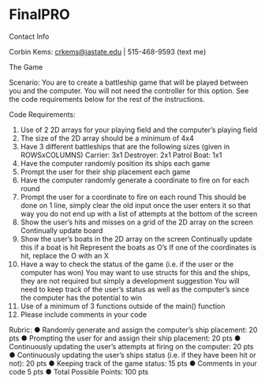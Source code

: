 # FinalPRO
Contact Info

Corbin Kems: crkems@iastate.edu | 515-468-9593 (text me)






The Game

Scenario: You are to create a battleship game that will be played between you and the
computer. You will not need the controller for this option. See the code requirements below for
the rest of the instructions.

Code Requirements:
1. Use of 2 2D arrays for your playing field and the computer’s playing field
2. The size of the 2D array should be a minimum of 4x4
3. Have 3 different battleships that are the following sizes (given in ROWSxCOLUMNS)
    Carrier: 3x1
    Destroyer: 2x1
    Patrol Boat: 1x1
4. Have the computer randomly position its ships each game
5. Prompt the user for their ship placement each game
6. Have the computer randomly generate a coordinate to fire on for each round
7. Prompt the user for a coordinate to fire on each round
    This should be done on 1 line, simply clear the old input once the user enters it
    so that way you do not end up with a list of attempts at the bottom of the screen
8. Show the user’s hits and misses on a grid of the 2D array on the screen
    Continually update board
9. Show the user’s boats in the 2D array on the screen
    Continually update this if a boat is hit
    Represent the boats as O’s
    If one of the coordinates is hit, replace the O with an X
10. Have a way to check the status of the game (i.e. if the user or the computer has won)
    You may want to use structs for this and the ships, they are not required but
    simply a development suggestion
    You will need to keep track of the user’s status as well as the computer’s since
    the computer has the potential to win
11. Use of a minimum of 3 functions outside of the main() function
12. Please include comments in your code


Rubric:
● Randomly generate and assign the computer’s ship placement: 20 pts
● Prompting the user for and assign their ship placement: 20 pts
● Continuously updating the user’s attempts at firing on the computer: 20 pts
● Continuously updating the user’s ships status (i.e. if they have been hit or not): 20 pts
● Keeping track of the game status: 15 pts
● Comments in your code 5 pts
● Total Possible Points: 100 pts